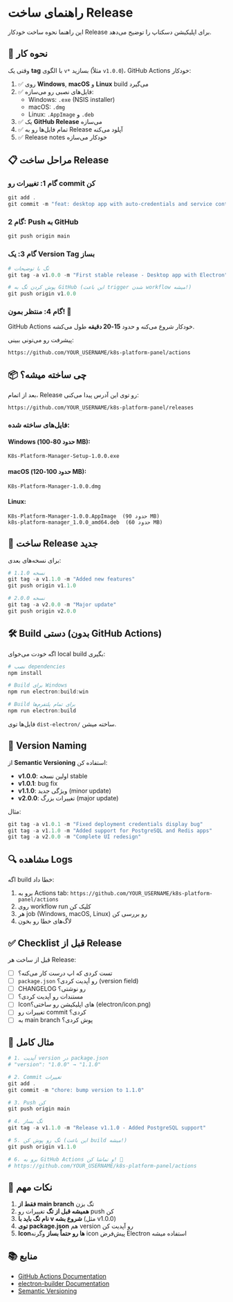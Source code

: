 # راهنمای ساخت Release

این راهنما نحوه ساخت خودکار Release برای اپلیکیشن دسکتاپ را توضیح می‌دهد.

## 🚀 نحوه کار

وقتی یک **tag** با الگوی `v*` بسازید (مثلاً `v1.0.0`)، GitHub Actions خودکار:

1. ✅ روی **Windows**, **macOS** و **Linux** build می‌گیرد
2. ✅ فایل‌های نصبی رو می‌سازه:
   - Windows: `.exe` (NSIS installer)
   - macOS: `.dmg`
   - Linux: `.AppImage` و `.deb`
3. ✅ یک **GitHub Release** می‌سازه
4. ✅ تمام فایل‌ها رو به Release آپلود می‌کنه
5. ✅ Release notes خودکار می‌سازه

## 📋 مراحل ساخت Release

### گام 1: تغییرات رو commit کن
```powershell
git add .
git commit -m "feat: desktop app with auto-credentials and service controls"
```

### گام 2: Push به GitHub
```powershell
git push origin main
```

### گام 3: یک Version Tag بساز
```powershell
# تگ با توضیحات
git tag -a v1.0.0 -m "First stable release - Desktop app with Electron"

# پوش کردن تگ به GitHub (این باعث trigger شدن workflow میشه!)
git push origin v1.0.0
```

### گام 4: منتظر بمون! 🎉

GitHub Actions خودکار شروع می‌کنه و حدود **15-20 دقیقه** طول می‌کشه.

پیشرفت رو می‌تونی ببینی:
```
https://github.com/YOUR_USERNAME/k8s-platform-panel/actions
```

## 📦 چی ساخته میشه؟

بعد از اتمام، Release رو توی این آدرس پیدا می‌کنی:
```
https://github.com/YOUR_USERNAME/k8s-platform-panel/releases
```

### فایل‌های ساخته شده:

#### Windows (حدود 80-100 MB):
```
K8s-Platform-Manager-Setup-1.0.0.exe
```

#### macOS (حدود 100-120 MB):
```
K8s-Platform-Manager-1.0.0.dmg
```

#### Linux:
```
K8s-Platform-Manager-1.0.0.AppImage  (حدود 90 MB)
k8s-platform-manager_1.0.0_amd64.deb  (حدود 60 MB)
```

## 🔄 ساخت Release جدید

برای نسخه‌های بعدی:

```powershell
# نسخه 1.1.0
git tag -a v1.1.0 -m "Added new features"
git push origin v1.1.0

# نسخه 2.0.0
git tag -a v2.0.0 -m "Major update"
git push origin v2.0.0
```

## 🛠️ Build دستی (بدون GitHub Actions)

اگه خودت می‌خوای local build بگیری:

```powershell
# نصب dependencies
npm install

# Build برای Windows
npm run electron:build:win

# Build برای تمام پلتفرم‌ها
npm run electron:build
```

فایل‌ها توی `dist-electron/` ساخته میشن.

## 📝 Version Naming

از **Semantic Versioning** استفاده کن:

- **v1.0.0**: اولین نسخه stable
- **v1.0.1**: bug fix
- **v1.1.0**: ویژگی جدید (minor update)
- **v2.0.0**: تغییرات بزرگ (major update)

مثال:
```powershell
git tag -a v1.0.1 -m "Fixed deployment credentials display bug"
git tag -a v1.1.0 -m "Added support for PostgreSQL and Redis apps"
git tag -a v2.0.0 -m "Complete UI redesign"
```

## 🔍 مشاهده Logs

اگه build خطا داد:

1. برو به Actions tab: `https://github.com/YOUR_USERNAME/k8s-platform-panel/actions`
2. روی workflow run کلیک کن
3. هر job (Windows, macOS, Linux) رو بررسی کن
4. لاگ‌های خطا رو بخون

## ✅ Checklist قبل از Release

قبل از ساخت هر Release:

- [ ] تست کردی که اپ درست کار می‌کنه؟
- [ ] `package.json` رو آپدیت کردی؟ (version field)
- [ ] CHANGELOG رو نوشتی؟
- [ ] مستندات رو آپدیت کردی؟
- [ ] Icon‌های اپلیکیشن رو ساختی؟ (electron/icon.png)
- [ ] تغییرات رو commit کردی؟
- [ ] به main branch پوش کردی؟

## 🎯 مثال کامل

```powershell
# 1. آپدیت version در package.json
# "version": "1.0.0" → "1.1.0"

# 2. Commit تغییرات
git add .
git commit -m "chore: bump version to 1.1.0"

# 3. Push کن
git push origin main

# 4. تگ بساز
git tag -a v1.1.0 -m "Release v1.1.0 - Added PostgreSQL support"

# 5. تگ رو پوش کن (این باعث build میشه!)
git push origin v1.1.0

# 6. برو به GitHub Actions و تماشا کن! 🍿
# https://github.com/YOUR_USERNAME/k8s-platform-panel/actions
```

## 🚨 نکات مهم

1. **فقط از main branch** تگ بزن
2. **همیشه قبل از تگ** تغییرات رو push کن
3. **نام تگ باید با v شروع بشه** (مثل v1.0.0)
4. **توی package.json** هم version رو آپدیت کن
5. **Icon‌ها رو حتماً بساز** وگرنه icon پیش‌فرض Electron استفاده میشه

## 📚 منابع

- [GitHub Actions Documentation](https://docs.github.com/en/actions)
- [electron-builder Documentation](https://www.electron.build/)
- [Semantic Versioning](https://semver.org/)
